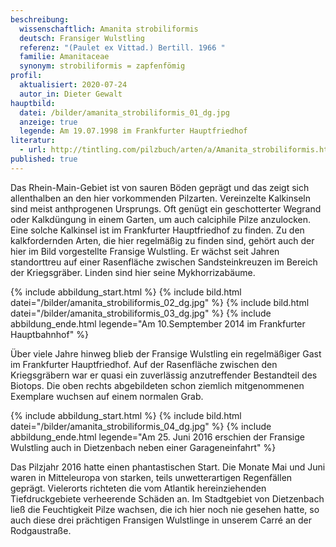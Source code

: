 ```yaml
---
beschreibung:
  wissenschaftlich: Amanita strobiliformis
  deutsch: Fransiger Wulstling
  referenz: "(Paulet ex Vittad.) Bertill. 1966 "
  familie: Amanitaceae
  synonym: strobiliformis = zapfenfömig
profil:
  aktualisiert: 2020-07-24
  autor_in: Dieter Gewalt
hauptbild:
  datei: /bilder/amanita_strobiliformis_01_dg.jpg
  anzeige: true
  legende: Am 19.07.1998 im Frankfurter Hauptfriedhof
literatur:
  - url: http://tintling.com/pilzbuch/arten/a/Amanita_strobiliformis.html
published: true
---
```


Das Rhein-Main-Gebiet ist von sauren Böden geprägt und das zeigt sich allenthalben an den hier vorkommenden Pilzarten. Vereinzelte Kalkinseln sind meist anthprogenen Ursprungs. Oft genügt ein geschotterter Wegrand oder Kalkdüngung in einem Garten, um auch calciphile Pilze anzulocken. Eine solche Kalkinsel ist im Frankfurter Hauptfriedhof zu finden. Zu den kalkfordernden Arten, die hier regelmäßig zu finden sind, gehört auch der hier im Bild vorgestellte Fransige Wulstling. Er wächst seit Jahren standorttreu auf einer Rasenfläche zwischen Sandsteinkreuzen im Bereich der Kriegsgräber. Linden sind hier seine Mykhorrizabäume.

{% include abbildung_start.html %}
{% include bild.html datei="/bilder/amanita_strobiliformis_02_dg.jpg" %}
{% include bild.html datei="/bilder/amanita_strobiliformis_03_dg.jpg" %}
{% include abbildung_ende.html legende="Am 10.Semptember 2014 im Frankfurter Hauptbahnhof" %}

Über viele Jahre hinweg blieb der Fransige Wulstling ein regelmäßiger Gast im Frankfurter Hauptfriedhof. Auf der Rasenfläche zwischen den Kriegsgräbern war er quasi ein zuverlässig anzutreffender Bestandteil des Biotops. Die oben rechts abgebildeten schon ziemlich mitgenommenen Exemplare wuchsen auf einem normalen Grab.

{% include abbildung_start.html %}
{% include bild.html datei="/bilder/amanita_strobiliformis_04_dg.jpg" %}
{% include abbildung_ende.html legende="Am 25. Juni 2016 erschien der Fransige Wulstling auch in Dietzenbach neben einer Garageneinfahrt" %}

Das Pilzjahr 2016 hatte einen phantastischen Start. Die Monate Mai und Juni waren in Mitteleuropa von starken, teils unwetterartigen Regenfällen geprägt. Vielerorts richteten die vom Atlantik hereinziehenden Tiefdruckgebiete verheerende Schäden an. Im Stadtgebiet von Dietzenbach ließ die Feuchtigkeit Pilze wachsen, die ich hier noch nie gesehen hatte, so auch diese drei prächtigen Fransigen Wulstlinge in unserem Carré an der Rodgaustraße.
